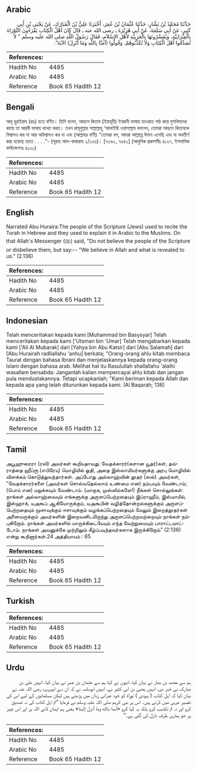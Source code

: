 ## Arabic


<div dir="rtl" lang="ar" style={{fontSize:'larger',backgroundColor:'#f8f9fa',padding:20}}>
حَدَّثَنَا مُحَمَّدُ بْنُ بَشَّارٍ، حَدَّثَنَا عُثْمَانُ بْنُ عُمَرَ، أَخْبَرَنَا عَلِيُّ بْنُ الْمُبَارَكِ، عَنْ يَحْيَى بْنِ أَبِي كَثِيرٍ، عَنْ أَبِي سَلَمَةَ، عَنْ أَبِي هُرَيْرَةَ ـ رضى الله عنه ـ قَالَ كَانَ أَهْلُ الْكِتَابِ يَقْرَءُونَ التَّوْرَاةَ بِالْعِبْرَانِيَّةِ، وَيُفَسِّرُونَهَا بِالْعَرَبِيَّةِ لأَهْلِ الإِسْلاَمِ، فَقَالَ رَسُولُ اللَّهِ صلى الله عليه وسلم ‏"‏ لاَ تُصَدِّقُوا أَهْلَ الْكِتَابِ وَلاَ تُكَذِّبُوهُمْ، وَقُولُوا ‏(‏آمَنَّا بِاللَّهِ وَمَا أُنْزِلَ‏)‏ الآيَةَ‏"‏‏.‏
</div>
<div style={{backgroundColor:'#f8f9fa',padding:20, marginBottom: 10}}><table> <thead> <tr> <th>References:</th> <th></th> </tr> </thead> <tbody><tr><td>Hadith No</td><td>4485</td></tr><tr><td>Arabic No</td><td>4485</td></tr><tr><td>Reference</td><td>Book 65 Hadith 12</td></tr></tbody></table></div>

## Bengali


<div dir="ltr" lang="bn" style={{fontSize:'larger',backgroundColor:'#f8f9fa',padding:20}}>
আবূ হুরাইরাহ (রাঃ) হতে বর্ণিত। তিনি বলেন, আহলে কিতাব (ইয়াহূদী) ইবরানী ভাষায় তাওরাত পাঠ করে মুসলিমদের কাছে তা আরবী ভাষায় ব্যাখ্যা করত। তখন রাসূলুল্লাহ সাল্লাল্লাহু ‘আলাইহি ওয়াসাল্লাম বললেন, তোমরা আহলে কিতাবকে বিশ্বাসও কর না আর অবিশ্বাসও কর না এবং (আল্লাহর বাণী) ‘‘তোমরা বল, আমরা আল্লাহ্তে ঈমান এনেছি এবং যা অবতীর্ণ করা হয়েছে তাতে . . . .’’- (সূরাহ আল-বাকারাহ ২/১৩৬)। [৭৩৬২, ৭৫৪২] (আধুনিক প্রকাশনীঃ ৪১২৭, ইসলামিক ফাউন্ডেশনঃ ৪১৩০)
</div>
<div style={{backgroundColor:'#f8f9fa',padding:20, marginBottom: 10}}><table> <thead> <tr> <th>References:</th> <th></th> </tr> </thead> <tbody><tr><td>Hadith No</td><td>4485</td></tr><tr><td>Arabic No</td><td>4485</td></tr><tr><td>Reference</td><td>Book 65 Hadith 12</td></tr></tbody></table></div>

## English


<div dir="ltr" lang="en" style={{fontSize:'larger',backgroundColor:'#f8f9fa',padding:20}}>
Narrated Abu Huraira:The people of the Scripture (Jews) used to recite the Torah in Hebrew and they used to explain it in Arabic to the Muslims. On that Allah's Messenger (ﷺ) said, "Do not believe the people of the Scripture or disbelieve them, but say:-- "We believe in Allah and what is revealed to us." (2.136)
</div>
<div style={{backgroundColor:'#f8f9fa',padding:20, marginBottom: 10}}><table> <thead> <tr> <th>References:</th> <th></th> </tr> </thead> <tbody><tr><td>Hadith No</td><td>4485</td></tr><tr><td>Arabic No</td><td>4485</td></tr><tr><td>Reference</td><td>Book 65 Hadith 12</td></tr></tbody></table></div>

## Indonesian


<div dir="ltr" lang="id" style={{fontSize:'larger',backgroundColor:'#f8f9fa',padding:20}}>
Telah menceritakan kepada kami [Muhammad bin Basysyar] Telah menceritakan kepada kami ['Utsman bin 'Umar] Telah mengabarkan kepada kami ['Ali Al Mubarak] dari [Yahya bin Abu Katsir] dari [Abu Salamah] dari [Abu Hurairah radliallahu 'anhu] berkata; "Orang-orang ahlu kitab membaca Taurat dengan bahasa Ibrani dan menjelaskannya kepada orang-orang Islam dengan bahasa arab. Melihat hal itu Rasulullah shallallahu 'alaihi wasallam bersabda: Janganlah kalian mempercayai ahlu kitab dan jangan pula mendustakannya. Tetapi ucapkanlah; "Kami beriman kepada Allah dan kepada apa yang telah diturunkan kepada kami. (Al Baqarah; 136)
</div>
<div style={{backgroundColor:'#f8f9fa',padding:20, marginBottom: 10}}><table> <thead> <tr> <th>References:</th> <th></th> </tr> </thead> <tbody><tr><td>Hadith No</td><td>4485</td></tr><tr><td>Arabic No</td><td>4485</td></tr><tr><td>Reference</td><td>Book 65 Hadith 12</td></tr></tbody></table></div>

## Tamil


<div dir="ltr" lang="ta" style={{fontSize:'larger',backgroundColor:'#f8f9fa',padding:20}}>
அபூஹுரைரா (ரலி) அவர்கள் கூறியதாவது: வேதக்காரர்(களான யூதர்)கள், தவ்ராத்தை ஹீப்ரூ (எபிரேயு) மொழியில் ஓதி, அதை இஸ்லாமியர்களுக்கு அரபு மொழியில் விளக்கம் கொடுத்துவந்தார்கள். அப்போது அல்லாஹ்வின் தூதர் (ஸல்) அவர்கள், “வேதக்காரர்களை (அவர்கள் சொல்வதெல்லாம் உண்மை என) நம்பவும் வேண்டாம்; (பொய் என) மறுக்கவும் வேண்டாம். (மாறாக, முஸ்லிம்களே!) நீங்கள் சொல்லுங்கள்: நாங்கள் அல்லாஹ்வையும் எங்களுக்கு அருளப்பெற்றதையும் இப்ராஹீம், இஸ்மாயீல், இஸ்ஹாக், யஅகூப் ஆகியோருக்கும், யஅகூபின் வழித்தோன்றல்களுக்கும் அருளப்பெற்றதையும் மூசாவுக்கும் ஈசாவுக்கும் வழங்கப்பெற்றதையும் மேலும் இறைத்தூதர்கள் அனைவருக்கும் அவர்களின் இறைவனிடமிருந்து அருளப்பெற்றவற்றையும் நாங்கள் நம்புகிறோம். நாங்கள் அவர்களில் யாருக்கிடையேயும் எந்த வேற்றுமையும் பாராட்டமாட்டோம். நாங்கள் அவனுக்கே முற்றிலும் கீழ்ப்படிந்தவர்களாக இருக்கிறோம்” (2:136) என்று கூறினார்கள்.24 அத்தியாயம் : 65
</div>
<div style={{backgroundColor:'#f8f9fa',padding:20, marginBottom: 10}}><table> <thead> <tr> <th>References:</th> <th></th> </tr> </thead> <tbody><tr><td>Hadith No</td><td>4485</td></tr><tr><td>Arabic No</td><td>4485</td></tr><tr><td>Reference</td><td>Book 65 Hadith 12</td></tr></tbody></table></div>

## Turkish


<div dir="ltr" lang="tr" style={{fontSize:'larger',backgroundColor:'#f8f9fa',padding:20}}>

</div>
<div style={{backgroundColor:'#f8f9fa',padding:20, marginBottom: 10}}><table> <thead> <tr> <th>References:</th> <th></th> </tr> </thead> <tbody><tr><td>Hadith No</td><td>4485</td></tr><tr><td>Arabic No</td><td>4485</td></tr><tr><td>Reference</td><td>Book 65 Hadith 12</td></tr></tbody></table></div>

## Urdu


<div dir="rtl" lang="ur" style={{fontSize:'larger',backgroundColor:'#f8f9fa',padding:20}}>
ہم سے محمد بن بشار نے بیان کیا، انہوں نے کہا ہم سے عثمان بن عمر نے بیان کیا، انہیں علی بن مبارک نے خبر دی، انہیں یحییٰ بن ابی کثیر نے، انہیں ابوسلمہ نے کہ ان سے ابوہریرہ رضی اللہ عنہ نے بیان کیا کہ اہل کتاب ( یہودی ) توراۃ کو خود عبرانی زبان میں پڑھتے ہیں لیکن مسلمانوں کے لیے اس کی تفسیر عربی میں کرتے ہیں۔ اس پر نبی کریم صلی اللہ علیہ وسلم نے فرمایا ”تم اہل کتاب کی نہ تصدیق کرو اور نہ تم تکذیب کرو بلکہ یہ کہا کرو «آمنا بالله وما أنزل إلينا» یعنی ہم ایمان لائے اللہ پر اور اس چیز پر جو ہماری طرف نازل کی گئی ہے۔“
</div>
<div style={{backgroundColor:'#f8f9fa',padding:20, marginBottom: 10}}><table> <thead> <tr> <th>References:</th> <th></th> </tr> </thead> <tbody><tr><td>Hadith No</td><td>4485</td></tr><tr><td>Arabic No</td><td>4485</td></tr><tr><td>Reference</td><td>Book 65 Hadith 12</td></tr></tbody></table></div>